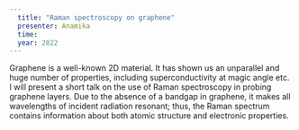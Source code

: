 ```yaml
---
  title: "Raman spectroscopy on graphene"
  presenter: Anamika
  time: 
  year: 2022
---
```

Graphene is a well-known 2D material. It has shown us an unparallel and huge number of properties, including superconductivity at magic angle etc. I will present a short talk on the use of Raman spectroscopy in probing graphene layers. Due to the absence of a bandgap in graphene, it makes all wavelengths of incident radiation resonant; thus, the Raman spectrum contains information about both atomic structure and electronic properties. 